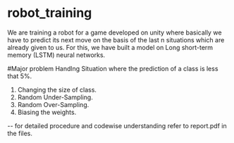 # robot_training
We are training a robot for a game developed on unity where basically we have to
predict its next move on the basis of the last n situations which are already given to
us. For this, we have built a model on Long short-term memory (LSTM) neural
networks.

#Major problem Handlng
Situation where the prediction of a class is less that 5%.
1) Changing the size of class.
2) Random Under-Sampling.
3) Random Over-Sampling.
4) Biasing the weights.

-- for detailed procedure and codewise understanding refer to report.pdf in the files.
